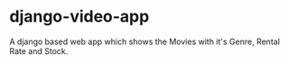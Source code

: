 # django-video-app
A django based web app which shows the Movies with it's Genre, Rental Rate and Stock.
